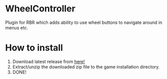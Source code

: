 # WheelController
Plugin for RBR which adds ability to use wheel buttons to navigate around in menus etc.

# How to install
1. Download latest release from [here!](https://github.com/JokkeeZ/WheelController/releases)
2. Extract/unzip the downloaded zip file to the game installation directory.
3. DONE!

